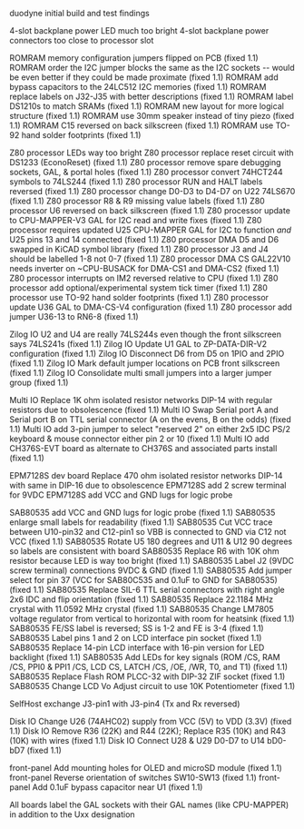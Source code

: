 duodyne initial build and test findings

4-slot backplane power LED much too bright
4-slot backplane power connectors too close to processor slot

ROMRAM memory configuration jumpers flipped on PCB (fixed 1.1)
ROMRAM order the I2C jumper blocks the same as the I2C sockets -- would be even better if they could be made proximate (fixed 1.1)
ROMRAM add bypass capacitors to the 24LC512 I2C memories (fixed 1.1)
ROMRAM replace labels on J32-J35 with better descriptions (fixed 1.1)
ROMRAM label DS1210s to match SRAMs (fixed 1.1)
ROMRAM new layout for more logical structure (fixed 1.1)
ROMRAM use 30mm speaker instead of tiny piezo (fixed 1.1)
ROMRAM C15 reversed on back silkscreen (fixed 1.1)
ROMRAM use TO-92 hand solder footprints (fixed 1.1)

Z80 processor LEDs way too bright
Z80 processor replace reset circuit with DS1233 (EconoReset) (fixed 1.1)
Z80 processor remove spare debugging sockets, GAL, & portal holes (fixed 1.1)
Z80 processor convert 74HCT244 symbols to 74LS244 (fixed 1.1)
Z80 processor RUN and HALT labels reversed (fixed 1.1)
Z80 processor change D0-D3 to D4-D7 on U22 74LS670 (fixed 1.1)
Z80 processor R8 & R9 missing value labels (fixed 1.1)
Z80 processor U6 reversed on back silkscreen (fixed 1.1)
Z80 processor update to CPU-MAPPER-V3 GAL for I2C read and write fixes (fixed 1.1)
Z80 processor requires updated U25 CPU-MAPPER GAL for I2C to function *and* U25 pins 13 and 14 connected (fixed 1.1)
Z80 processor DMA D5 and D6 swapped in KiCAD symbol library (fixed 1.1)
Z80 processor J3 and J4 should be labelled 1-8 not 0-7 (fixed 1.1)
Z80 processor DMA CS GAL22V10 needs inverter on ~CPU-BUSACK for DMA-CS1 and DMA-CS2 (fixed 1.1)
Z80 processor interrupts on IM2 reversed relative to CPU (fixed 1.1)
Z80 processor add optional/experimental system tick timer (fixed 1.1)
Z80 processor use TO-92 hand solder footprints (fixed 1.1)
Z80 processor update U36 GAL to DMA-CS-V4 configuration (fixed 1.1)
Z80 processor add jumper U36-13 to RN6-8 (fixed 1.1)

Zilog IO U2 and U4 are really 74LS244s even though the front silkscreen says 74LS241s (fixed 1.1)
Zilog IO Update U1 GAL to ZP-DATA-DIR-V2 configuration (fixed 1.1)
Zilog IO Disconnect D6 from D5 on 1PIO and 2PIO (fixed 1.1)
Zilog IO Mark default jumper locations on PCB front silkscreen (fixed 1.1)
Zilog IO Consolidate multi small jumpers into a larger jumper group (fixed 1.1)

Multi IO Replace 1K ohm isolated resistor networks DIP-14 with regular resistors due to obsolescence (fixed 1.1)
Multi IO Swap Serial port A and Serial port B on TTL serial connector (A on the evens, B on the odds) (fixed 1.1)
Multi IO add 3-pin jumper to select "reserved 2" on either 2x5 IDC PS/2 keyboard & mouse connector either pin 2 or 10 (fixed 1.1)
Multi IO add CH376S-EVT board as alternate to CH376S and associated parts install (fixed 1.1)

EPM7128S dev board Replace 470 ohm isolated resistor networks DIP-14 with same in DIP-16 due to obsolescence
EPM7128S add 2 screw terminal for 9VDC
EPM7128S add VCC and GND lugs for logic probe

SAB80535 add VCC and GND lugs for logic probe (fixed 1.1)
SAB80535 enlarge small labels for readability (fixed 1.1)
SAB80535 Cut VCC trace between U10-pin32 and C12-pin1 so VBB is connected to GND via C12 not VCC (fixed 1.1)
SAB80535 Rotate U5 180 degrees and U11 & U12 90 degrees so labels are consistent with board
SAB80535 Replace R6 with 10K ohm resistor because LED is way too bright (fixed 1.1)
SAB80535 Label J2 (9VDC screw terminal) connections 9VDC & GND (fixed 1.1)
SAB80535 Add jumper select for pin 37 (VCC for SAB80C535 and 0.1uF to GND for SAB80535) (fixed 1.1)
SAB80535 Replace SIL-6 TTL serial connectors with right angle 2x6 IDC and flip orientation (fixed 1.1)
SAB80535 Replace 22.1184 MHz crystal with 11.0592 MHz crystal (fixed 1.1)
SAB80535 Change LM7805 voltage regulator from vertical to horizontal with room for heatsink (fixed 1.1)
SAB80535 FE/SS label is reversed; SS is 1-2 and FE is 3-4 (fixed 1.1)
SAB80535 Label pins 1 and 2 on LCD interface pin socket (fixed 1.1)
SAB80535 Replace 14-pin LCD interface with 16-pin version for LED backlight (fixed 1.1)
SAB80535 Add LEDs for key signals (ROM /CS, RAM /CS, PPI0 & PPI1 /CS, LCD CS, LATCH /CS, /OE, /WR, T0, and T1) (fixed 1.1)
SAB80535 Replace Flash ROM PLCC-32 with DIP-32 ZIF socket (fixed 1.1)
SAB80535 Change LCD Vo Adjust circuit to use 10K Potentiometer (fixed 1.1)

SelfHost exchange J3-pin1 with J3-pin4 (Tx and Rx reversed)

Disk IO Change U26 (74AHC02) supply from VCC (5V) to VDD (3.3V) (fixed 1.1)
Disk IO Remove R36 (22K) and R44 (22K); Replace R35 (10K) and R43 (10K) with wires (fixed 1.1)
Disk IO Connect U28 & U29 D0-D7 to U14 bD0-bD7 (fixed 1.1)

front-panel Add mounting holes for OLED and microSD module (fixed 1.1)
front-panel Reverse orientation of switches SW10-SW13 (fixed 1.1)
front-panel Add 0.1uF bypass capacitor near U1 (fixed 1.1)

All boards label the GAL sockets with their GAL names (like CPU-MAPPER) in addition to the Uxx designation

